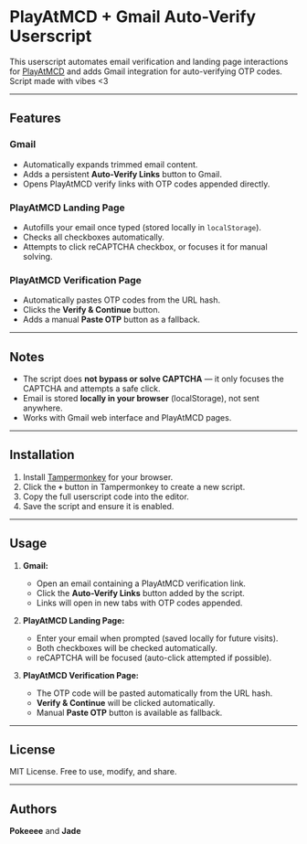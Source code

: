 # PlayAtMCD + Gmail Auto-Verify Userscript

This userscript automates email verification and landing page interactions for [PlayAtMCD](https://www.amoe.playatmcd.com/) and adds Gmail integration for auto-verifying OTP codes.
Script made with vibes <3

---

## Features

### Gmail
- Automatically expands trimmed email content.
- Adds a persistent **Auto-Verify Links** button to Gmail.
- Opens PlayAtMCD verify links with OTP codes appended directly.

### PlayAtMCD Landing Page
- Autofills your email once typed (stored locally in `localStorage`).
- Checks all checkboxes automatically.
- Attempts to click reCAPTCHA checkbox, or focuses it for manual solving.

### PlayAtMCD Verification Page
- Automatically pastes OTP codes from the URL hash.
- Clicks the **Verify & Continue** button.
- Adds a manual **Paste OTP** button as a fallback.

---

## Notes

- The script does **not bypass or solve CAPTCHA** — it only focuses the CAPTCHA and attempts a safe click.
- Email is stored **locally in your browser** (localStorage), not sent anywhere.
- Works with Gmail web interface and PlayAtMCD pages.

---

## Installation

1. Install [Tampermonkey](https://www.tampermonkey.net/) for your browser.
2. Click the **`+`** button in Tampermonkey to create a new script.
3. Copy the full userscript code into the editor.
4. Save the script and ensure it is enabled.

---

## Usage

1. **Gmail:**
   - Open an email containing a PlayAtMCD verification link.
   - Click the **Auto-Verify Links** button added by the script.
   - Links will open in new tabs with OTP codes appended.

2. **PlayAtMCD Landing Page:**
   - Enter your email when prompted (saved locally for future visits).
   - Both checkboxes will be checked automatically.
   - reCAPTCHA will be focused (auto-click attempted if possible).

3. **PlayAtMCD Verification Page:**
   - The OTP code will be pasted automatically from the URL hash.
   - **Verify & Continue** will be clicked automatically.
   - Manual **Paste OTP** button is available as fallback.

---

## License

MIT License. Free to use, modify, and share.

---

## Authors

**Pokeeee** and **Jade**

